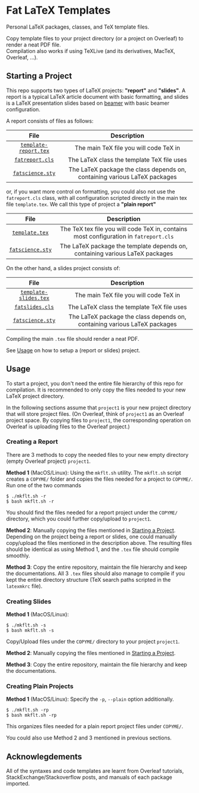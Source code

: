 # Fat LaTeX Templates

Personal LaTeX packages, classes, and TeX template files.  

Copy template files to your project directory (or a project on Overleaf) to render a neat PDF file.  
Compilation also works if using TeXLive (and its derivatives, MacTeX, Overleaf, ...).  

## Starting a Project

This repo supports two types of LaTeX projects: **"report"** and **"slides"**. 
A report is a typical LaTeX article document with basic formatting, and slides is a LaTeX presentation slides based on [beamer](https://ctan.org/pkg/beamer) with basic beamer configuration. 

A report consists of files as follows:  

|File|Description|
|:-:|:-:|
|[`template-report.tex`](template-report.tex)|The main TeX file you will code TeX in|
|[`fatreport.cls`](classes/fatreport.cls)|The LaTeX class the template TeX file uses|
|[`fatscience.sty`](packages/fatscience.sty)|The LaTeX package the class depends on, containing various LaTeX packages|

or, if you want more control on formatting, you could also not use the `fatreport.cls` class, with all configuration scripted directly in the main tex file `template.tex`. 
We call this type of project a **"plain report"**  

|File|Description|
|:-:|:-:|
|[`template.tex`](template.tex)|The TeX tex file you will code TeX in, contains most configuration in `fatreport.cls`|
|[`fatscience.sty`](packages/fatscience.sty)|The LaTeX package the template depends on, containing various LaTeX packages|

On the other hand, a slides project consists of:  

|File|Description|
|:-:|:-:|
|[`template-slides.tex`](template-slides.tex)|The main TeX file you will code TeX in|
|[`fatslides.cls`](classes/fatslides.cls)|The LaTeX class the template TeX file uses|
|[`fatscience.sty`](packages/fatscience.sty)|The LaTeX package the class depends on, containing various LaTeX packages|

Compiling the main `.tex` file should render a neat PDF.  

See [Usage](#usage) on how to setup a (report or slides) project.  

## Usage

To start a project, you don't need the entire file hierarchy of this repo for compilation. 
It is recommended to only copy the files needed to your new LaTeX project directory.  

In the following sections assume that `project1` is your new project directory that will store project files. 
(On Overleaf, think of `project1` as an Overleaf project space. 
By copying files to `project1`, the corresponding operation on Overleaf is uploading files to the Overleaf project.)  

### Creating a Report

There are 3 methods to copy the needed files to your new empty directory (empty Overleaf project) `project1`.  

**Method 1** (MacOS/Linux): Using the `mkflt.sh` utility. 
The `mkflt.sh` script creates a `COPYME/` folder and copies the files needed for a project to `COPYME/`. 
Run one of the two commands

```
$ ./mkflt.sh -r
$ bash mkflt.sh -r
```

You should find the files needed for a report project under the `COPYME/` directory, which you could further copy/upload to `project1`.  

**Method 2**: Manually copying the files mentioned in [Starting a Project](#starting-a-project). 
Depending on the project being a report or slides, one could manually copy/upload the files mentioned in the description above. 
The resulting files should be identical as using Method 1, and the `.tex` file should compile smoothly.  

**Method 3**: Copy the entire repository, maintain the file hierarchy and keep the documentations. 
All 3 `.tex` files should also manage to compile if you kept the entire directory structure (TeX search paths scripted in the `latexmkrc` file). 

### Creating Slides

**Method 1** (MacOS/Linux): 

```
$ ./mkflt.sh -s
$ bash mkflt.sh -s
```

Copy/Upload files under the `COPYME/` directory to your project `project1`.  

**Method 2**: Manually copying the files mentioned in [Starting a Project](#starting-a-project). 

**Method 3**: Copy the entire repository, maintain the file hierarchy and keep the documentations. 

### Creating Plain Projects

**Method 1** (MacOS/Linux): Specify the `-p`, `--plain` option additionally.  

```
$ ./mkflt.sh -rp
$ bash mkflt.sh -rp
```

This organizes files needed for a plain report project files under `COPYME/`.  

You could also use Method 2 and 3 mentioned in previous sections.  

## Acknowlegdements

All of the syntaxes and code templates are learnt from Overleaf tutorials, StackExchange/Stackoverflow posts, and manuals of each package imported.  









